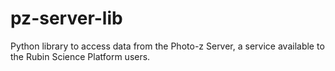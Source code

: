# pz-server-lib
Python library to access data from the Photo-z Server, a service available to the Rubin Science Platform users. 

